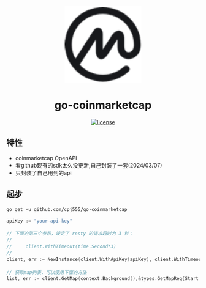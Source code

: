 <p align="center">
  <a href="https://coinmarketcap.com/api/documentation/v1/">
    <img src="examples/coinmarketcap.png" width="200" height="200" alt="dodo-open">
  </a>
</p>

<div align="center">


# go-coinmarketcap
  <a href="https://github.com/dodo-open/dodo-open-go/blob/main/LICENSE">
    <img src="https://img.shields.io/github/license/cpj555/go-coinmarketcap" alt="license">
  </a>

</div>



## 特性

- coinmarketcap OpenAPI
- 看github现有的sdk太久没更新,自己封装了一套(2024/03/07)
- 只封装了自己用到的api


## 起步

```shell
go get -u github.com/cpj555/go-coinmarketcap
```



```go
apiKey := "your-api-key"

// 下面的第三个参数，设定了 resty 的请求超时为 3 秒：
//
//     client.WithTimeout(time.Second*3)
//
client, err := NewInstance(client.WithApiKey(apiKey), client.WithTimeout(time.Second*3))

// 获取map列表，可以使用下面的方法
list, err := client.GetMap(context.Background(),&types.GetMapReq{Start: 1, Limit: 10})
```